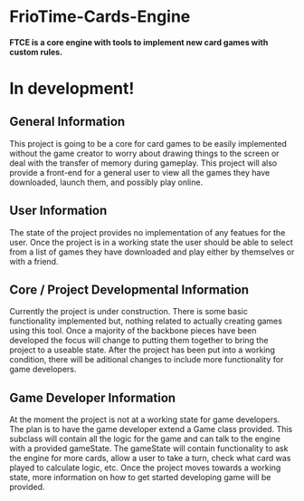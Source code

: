 # FrioTime-Cards-Engine
#### FTCE is a core engine with tools to implement new card games with custom rules.

# In development!

## General Information
This project is going to be a core for card games to be easily implemented without the game creator to worry about drawing things to the screen or deal with the transfer of memory during gameplay. This project will also provide a front-end for a general user to view all the games they have downloaded, launch them, and possibly play online.

## User Information
The state of the project provides no implementation of any featues for the user. Once the project is in a working state the user should be able to select from a list of games they have downloaded and play either by themselves or with a friend.

## Core / Project Developmental Information
Currently the project is under construction. There is some basic functionality implemented but, nothing related to actually creating games using this tool. Once a majority of the backbone pieces have been developed the focus will change to putting them together to bring the project to a useable state. After the project has been put into a working condition, there will be aditional changes to include more functionality for game developers.

## Game Developer Information
At the moment the project is not at a working state for game developers. The plan is to have the game developer extend a Game class provided. This subclass will contain all the logic for the game and can talk to the engine with a provided gameState. The gameState will contain functionality to ask the engine for more cards, allow a user to take a turn, check what card was played to calculate logic, etc. Once the project moves towards a working state, more information on how to get started developing game will be provided.
